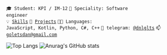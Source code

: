 <code>🎓 Student: KPI / IM-12</code>
<code>👷 Speciality: Software engineer</code><br>
<code>💡 [Skills](SKILLS.md)</code>
<code>🧻 [Projects](PROJECTS.md)</code>
<code>🧑‍💻 Languages: JavaScript, Kotlin, Python, C#, C++</code>
<code>💬 telegram: [@dnlglts](https://telegram.me/dnlglts)</code>
<code>📫 [goletsdan@gmail.com](mailto:goletsdan@gmail.com)</code>

![Top Langs](https://github-readme-stats.vercel.app/api/top-langs/?username=DAN1ROCK&theme=chartreuse-dark&layout=compact) ![Anurag's GitHub stats](https://github-readme-stats.vercel.app/api?username=DAN1ROCK&theme=chartreuse-dark)
